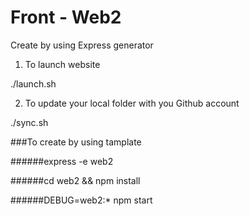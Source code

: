 # Front - Web2 
Create by using Express generator

1. To launch website

./launch.sh


2. To update your local folder with you Github account

./sync.sh


###To create by using tamplate 

######express -e web2

######cd web2 && npm install

######DEBUG=web2:* npm start